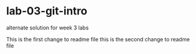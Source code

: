 # lab-03-git-intro
alternate solution for week 3 labs

This is the first change to readme file
this is the second change to readme file